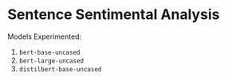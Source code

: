 # Sentence Sentimental Analysis

Models Experimented:

1. `bert-base-uncased`
2. `bert-large-uncased`
3. `distilbert-base-uncased`
